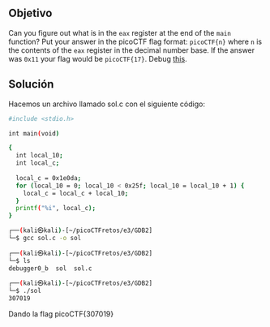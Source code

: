 ## Objetivo
Can you figure out what is in the `eax` register at the end of the `main` function? Put your answer in the picoCTF flag format: `picoCTF{n}` where `n` is the contents of the `eax` register in the decimal number base. If the answer was `0x11` your flag would be `picoCTF{17}`. Debug [this](https://artifacts.picoctf.net/c/520/debugger0_b).

## Solución
Hacemos un archivo llamado sol.c con el siguiente código:
```bash
#include <stdio.h>

int main(void)

{
  int local_10;
  int local_c;
  
  local_c = 0x1e0da;
  for (local_10 = 0; local_10 < 0x25f; local_10 = local_10 + 1) {
    local_c = local_c + local_10;
  }
  printf("%i", local_c);
}
```

```bash
┌──(kali㉿kali)-[~/picoCTFretos/e3/GDB2]
└─$ gcc sol.c -o sol
                                              
┌──(kali㉿kali)-[~/picoCTFretos/e3/GDB2]
└─$ ls
debugger0_b  sol  sol.c
                                              
┌──(kali㉿kali)-[~/picoCTFretos/e3/GDB2]
└─$ ./sol  
307019 
```
Dando la flag picoCTF{307019}